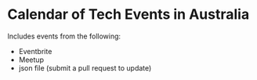 # Calendar of Tech Events in Australia

Includes events from the following:

 - Eventbrite
 - Meetup
 - json file (submit a pull request to update)
